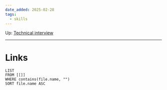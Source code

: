 ```yaml
---
date_added: 2025-02-28
tags:
  - skills
---
```

Up: [Technical interview](Technical%20interview.md)
___
 
# Links
```dataview
LIST
FROM [[]]
WHERE contains(file.name, "")
SORT file.name ASC
```
